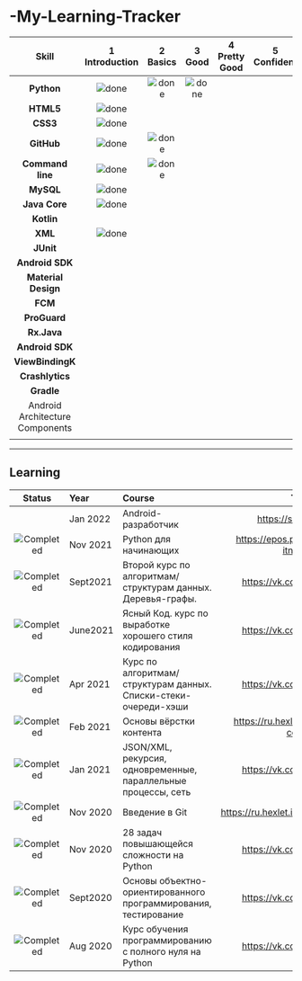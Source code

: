 # -My-Learning-Tracker
[done]: https://user-images.githubusercontent.com/29199184/32275438-8385f5c0-bf0b-11e7-9406-42265f71e2bd.png "Done"

|               Skill              | 1<br>Introduction | 2<br>Basics   | 3<br>Good     | 4<br>Pretty Good | 5<br>Confident | 6<br>Awesome    |
|:--------------------------------:|:-----------------:|:-------------:|:-------------:|:----------------:|:--------------:|:---------------:|
|**Python**                        | ![done][done]     | ![done][done] | ![done][done] |                  |                |                 |
|**HTML5**                         | ![done][done]     |               |               |                  |                |                 |
|**CSS3**                          | ![done][done]     |               |               |                  |                |                 |
|**GitHub**                        | ![done][done]     | ![done][done] |               |                  |                |                 |
|**Command line**                  | ![done][done]     | ![done][done] |               |                  |                |                 |
|**MySQL**                         | ![done][done]     |               |               |                  |                |                 |
|**Java Core**                     | ![done][done]     |               |               |                  |                |                 |
|**Kotlin**                        |                   |               |               |                  |                |                 |
|**XML**                           | ![done][done]     |               |               |                  |                |                 |
|**JUnit**                         |                   |               |               |                  |                |                 |
|**Android SDK**                   |                   |               |               |                  |                |                 |
|**Material Design**               |                   |               |               |                  |                |                 |
|**FCM**                           |                   |               |               |                  |                |                 |
|**ProGuard**                      |                   |               |               |                  |                |                 |
|**Rx.Java**                       |                   |               |               |                  |                |                 |
|**Android SDK**                   |                   |               |               |                  |                |                 |
|**ViewBindingK**                  |                   |               |               |                  |                |                 |
|**Crashlytics**                   |                   |               |               |                  |                |                 |
|**Gradle**                        |                   |               |               |                  |                |                 |
| Android Architecture Components  |                   |               |               |                  |                |                 |
|                                  |                   |               |               |                  |                |                 |

----
## Learning
[Completed]: https://user-images.githubusercontent.com/29199184/32275438-8385f5c0-bf0b-11e7-9406-42265f71e2bd.png "Completed"

|            Status           |   Year   | Course                                                          |                Tutor                        |
|:---------------------------:|:---------|:----------------------------------------------------------------|:-------------------------------------------:|
|                             | Jan 2022 | Android-разработчик                                             | https://skillfactory.ru/   |
| ![Completed][Completed]     | Nov 2021 | Python для начинающих                                           | https://epos.permkrai.ru/perm-itnetwork     |
| ![Completed][Completed]     | Sept2021 | Второй курс по алгоритмам/структурам данных. Деревья-графы.     | https://vk.com/lambda_brain                 |
| ![Completed][Completed]     | June2021 | Ясный Код. курс по выработке хорошего стиля кодирования         | https://vk.com/lambda_brain                 |
| ![Completed][Completed]     | Apr 2021 | Курс по алгоритмам/структурам данных. Списки-стеки-очереди-хэши | https://vk.com/lambda_brain                 |
| ![Completed][Completed]     | Feb 2021 | Основы вёрстки контента                                         | https://ru.hexlet.io/courses/css-content    |
| ![Completed][Completed]     | Jan 2021 | JSON/XML, рекурсия, одновременные, параллельные процессы, сеть  | https://vk.com/lambda_brain                 |
| ![Completed][Completed]     | Nov 2020 | Введение в Git                                                  | https://ru.hexlet.io/courses/intro_to_git   |
| ![Completed][Completed]     | Nov 2020 | 28 задач повышающейся сложности на Python                       | https://vk.com/lambda_brain                 |
| ![Completed][Completed]     | Sept2020 | Основы объектно-ориентированного программирования, тестирование | https://vk.com/lambda_brain                 |
| ![Completed][Completed]     | Aug 2020 | Курс обучения программированию с полного нуля на Python         | https://vk.com/lambda_brain                 |
